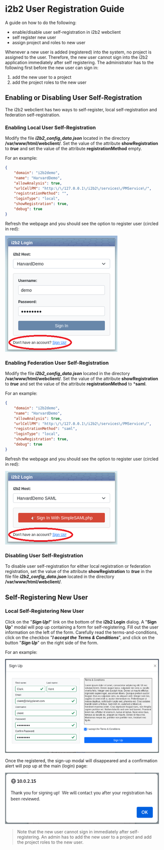 # i2b2 User Registration Guide

A guide on how to do the following:

- enable/disable user self-registration in i2b2 webclient
- self register new user
- assign project and roles to new user

Whenever a new user is added (registered) into the system, no project is assigned to the user.  Therefore, the new user cannot sign into the i2b2 application immediately after self registering.  The administrator has to the following first before the new user can sign in:

1. add the new user to a project
2. add the project roles to the new user

## Enabling or Disabling User Self-Registration

The i2b2 webclient has two ways to self-register, local self-registration and federation self-registration.

### Enabling Local User Self-Registration

Modify the file ***i2b2_config_data.json*** located in the directory **/var/www/html/webclient/**.  Set the value of the attribute **showRegistration** to ***true*** and set the value of the attribute **registrationMethod** empty.

For an example:

```json
{
    "domain": "i2b2demo",
    "name": "HarvardDemo",
    "allowAnalysis": true,
    "urlCellPM": "http:\/\/127.0.0.1\/i2b2\/services\/PMService\/",
    "registrationMethod": "",
    "loginType": "local",
    "showRegistration": true,
    "debug": true
}
```

Refresh the webpage and you should see the option to register user (circled in red):

![local login](local_login.png)

### Enabling Federation User Self-Registration

Modify the file ***i2b2_config_data.json*** located in the directory **/var/www/html/webclient/**.  Set the value of the attribute **showRegistration** to ***true*** and set the value of the attribute **registrationMethod** to ***saml**.

For an example:

```json
{
    "domain": "i2b2demo",
    "name": "HarvardDemo",
    "allowAnalysis": true,
    "urlCellPM": "http:\/\/127.0.0.1\/i2b2\/services\/PMService\/",
    "registrationMethod": "saml",
    "loginType": "local",
    "showRegistration": true,
    "debug": true
}
```

Refresh the webpage and you should see the option to register user (circled in red):

![local login](federated_login.png)

### Disabling User Self-Registration

To disable user self-registration for either local registration or federation registration, set the value of the attribute **showRegistration** to ***true*** in the file file ***i2b2_config_data.json*** located in the directory **/var/www/html/webclient/**.

##  Self-Registering New User

###  Local Self-Registering New User

Click on the "***Sign Up!***" link on the bottom of the **i2b2 Login** dialog.  A "**Sign Up**" modal will pop up containing a form for self-registering.  Fill out the user information on the left of the form.  Carefully read the terms-and-conditions, click on the checkbox "***I accept the Terms & Conditions***", and click on the button "***Sign Up***" on the right side of the form.

For an example:

![local registration](local_signup.png)

Once the registered, the sign-up modal will disappeared and a confirmation alert will pop up at the main (login) page:

![registration confirmation](registration_confirm.png)

> Note that the new user cannot sign in immediately after self-registering.  An admin has to add the new user to a project and add the project roles to the new user.


